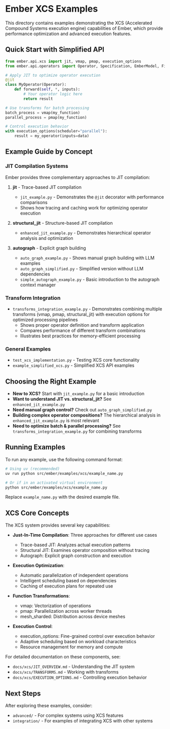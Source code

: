 # Ember XCS Examples

This directory contains examples demonstrating the XCS (Accelerated Compound Systems execution engine) capabilities of Ember, which provide performance optimization and advanced execution features.

## Quick Start with Simplified API

```python
from ember.api.xcs import jit, vmap, pmap, execution_options
from ember.api.operators import Operator, Specification, EmberModel, Field

# Apply JIT to optimize operator execution
@jit
class MyOperator(Operator):
    def forward(self, *, inputs):
        # Your operator logic here
        return result

# Use transforms for batch processing
batch_process = vmap(my_function)
parallel_process = pmap(my_function)

# Control execution behavior
with execution_options(scheduler="parallel"):
    result = my_operator(inputs=data)
```

## Example Guide by Concept

### JIT Compilation Systems

Ember provides three complementary approaches to JIT compilation:

1. **jit** - Trace-based JIT compilation
   - `jit_example.py` - Demonstrates the `@jit` decorator with performance comparisons
   - Shows how tracing and caching work for optimizing operator execution

2. **structural_jit** - Structure-based JIT compilation
   - `enhanced_jit_example.py` - Demonstrates hierarchical operator analysis and optimization

3. **autograph** - Explicit graph building
   - `auto_graph_example.py` - Shows manual graph building with LLM examples
   - `auto_graph_simplified.py` - Simplified version without LLM dependencies
   - `simple_autograph_example.py` - Basic introduction to the autograph context manager

### Transform Integration

- `transforms_integration_example.py` - Demonstrates combining multiple transforms (vmap, pmap, structural_jit) with execution options for optimized processing pipelines
  - Shows proper operator definition and transform application
  - Compares performance of different transform combinations
  - Illustrates best practices for memory-efficient processing

### General Examples

- `test_xcs_implementation.py` - Testing XCS core functionality
- `example_simplified_xcs.py` - Simplified XCS API examples

## Choosing the Right Example

- **New to XCS?** Start with `jit_example.py` for a basic introduction
- **Want to understand JIT vs. structural_jit?** See `enhanced_jit_example.py`
- **Need manual graph control?** Check out `auto_graph_simplified.py`
- **Building complex operator compositions?** The hierarchical analysis in `enhanced_jit_example.py` is most relevant
- **Need to optimize batch & parallel processing?** See `transforms_integration_example.py` for combining transforms

## Running Examples

To run any example, use the following command format:

```bash
# Using uv (recommended)
uv run python src/ember/examples/xcs/example_name.py

# Or if in an activated virtual environment
python src/ember/examples/xcs/example_name.py
```

Replace `example_name.py` with the desired example file.

## XCS Core Concepts

The XCS system provides several key capabilities:

- **Just-In-Time Compilation**: Three approaches for different use cases
  - Trace-based JIT: Analyzes actual execution patterns
  - Structural JIT: Examines operator composition without tracing
  - Autograph: Explicit graph construction and execution

- **Execution Optimization**:
  - Automatic parallelization of independent operations
  - Intelligent scheduling based on dependencies
  - Caching of execution plans for repeated use

- **Function Transformations**:
  - vmap: Vectorization of operations
  - pmap: Parallelization across worker threads
  - mesh_sharded: Distribution across device meshes

- **Execution Control**:
  - execution_options: Fine-grained control over execution behavior
  - Adaptive scheduling based on workload characteristics
  - Resource management for memory and compute

For detailed documentation on these components, see:
- `docs/xcs/JIT_OVERVIEW.md` - Understanding the JIT system
- `docs/xcs/TRANSFORMS.md` - Working with transforms
- `docs/xcs/EXECUTION_OPTIONS.md` - Controlling execution behavior

## Next Steps

After exploring these examples, consider:

- `advanced/` - For complex systems using XCS features
- `integration/` - For examples of integrating XCS with other systems
